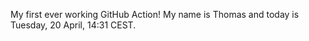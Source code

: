 My first ever working GitHub Action!
My name is Thomas and today is Tuesday, 20 April, 14:31 CEST. 
